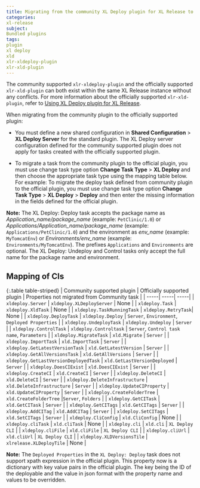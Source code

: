 ```yaml
---
title: Migrating from the community XL Deploy plugin for XL Release to the officially supported plugin
categories:
xl-release
subject:
Bundled plugins
tags:
plugin
xl deploy
xld
xlr-xldeploy-plugin
xlr-xld-plugin
---
```


The community supported `xlr-xldeploy-plugin` and the officially supported `xlr-xld-plugin` can both exist within the same XL Release instance without any conflicts. For more information about the officially supported `xlr-xld-plugin`, refer to [Using XL Deploy plugin for XL Release](/xl-release/how-to/xld-plugin.html).

When migrating from the community plugin to the officially supported plugin:

* You must define a new shared configuration in **Shared Configuration** > **XL Deploy Server** for the standard plugin. The XL Deploy server configuration defined for the community supported plugin does not apply for tasks created with the officially supported plugin.

* To migrate a task from the community plugin to the official plugin, you must use change task type option **Change Task Type** > **XL Deploy** and then choose the appropriate task type using the mapping table below. For example: To migrate the deploy task defined from community plugin to the official plugin, you must use change task type option **Change Task Type** > **XL Deploy** > **Deploy** and then enter the missing information in the fields defined for the official plugin.

**Note:** The XL Deploy: Deploy task accepts the package name as *Application_name/package_name* (example: `PetClinic/1.0`) or *Applications/Application_name/package_name* (example: `Applications/PetClinic/1.0`) and the environment as *env_name* (example: `MyTomcatEnv`) or *Environments/env_name* (example: `Environments/MyTomcatEnv`). The prefixes `Applications` and `Environments` are optional. The XL Deploy: Undeploy and Control tasks only accept the full name for the package name and environment.

## Mapping of CIs

{:.table table-striped}
| Community supported plugin | Officially supported plugin | Properties not migrated from Community task |
| -----| -----| -----|
| `xldeploy.Server` | `xldeploy.XLDeployServer` | None |
| `xldeploy.Task` | `xldeploy.XldTask` | None |
| `xldeploy.TaskRunningTask` | `xldeploy.RetryTask`| None |
| `xldeploy.DeployTask` | `xldeploy.Deploy` | `Server`, `Environment`, `Deployed Properties` |
| `xldeploy.UndeployTask` | `xldeploy.Undeploy` | `Server` |
| `xldeploy.ControlTask` | `xldeploy.Controltask` | `Server`, `Control task name`, `Parameters` |
| `xldeploy.MigrateTask` | `xld.Migrate` | `Server` |
| `xldeploy.ImportTask` | `xld.ImportTask` | `Server` |
| `xldeploy.GetLatestVersionTask` | `xld.GetLatestVersion` | `Server` |
| `xldeploy.GetAllVersionsTask` | `xld.GetAllVersions` | `Server` |
| `xldeploy.GetLastVersionDeployedTask` | `xld.GetLastVersionDeployed` | `Server` |
| `xldeploy.DoesCIExist` | `xld.DoesCIExist` | `Server` |
| `xldeploy.CreateCI` | `xld.CreateCI` | `Server` |
| `xldeploy.DeleteCI` | `xld.DeleteCI` | `Server` |
| `xldeploy.DeleteInfrastructure` | `xld.DeleteInfrastructure` | `Server` |
| `xldeploy.UpdateCIProperty` | `xld.UpdateCIProperty` | `Server` |
| `xldeploy.CreateFolderTree` | `xld.CreateFolderTree` |`Server`, `Folders` |
| `xldeploy.GetCITask` | `xld.GetCITask` | `Server` |
| `xldeploy.GetCITags` | `xld.GetCITags` | `Server` |
| `xldeploy.AddCITag` | `xld.AddCITag` | `Server` |
| `xldeploy.SetCITags` | `xld.SetCITags` | `Server` |
| `xldeploy.CliConfig` | `xld.CliConfig` | None |
| `xldeploy.cliTask` | `xld.cliTask` | None |
| `xldeploy.cli` | `xld.cli` | `XL Deploy CLI` |
| `xldeploy.cliFile` | `xld.cliFile` | `XL Deploy CLI` |
| `xldeploy.cliUrl` | `xld.cliUrl` | `XL Deploy CLI` |
| `xldeploy.XLDVersionsTile` | `xlrelease.XLDeployTile` | None |

**Note:** The `Deployed Properties` in the `XL Deploy: Deploy` task does not support xpath expression in the official plugin. This property now is a dictionary with key value pairs in the official plugin. The key being the ID of the deployable and the value in json format with the property name and values to be overridden.
